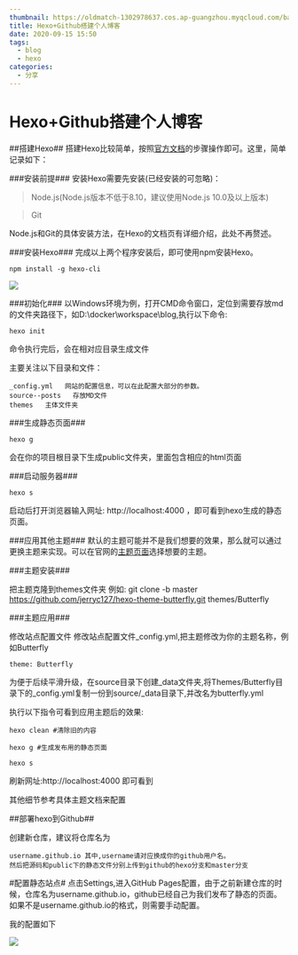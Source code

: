```yaml
---
thumbnail: https://oldmatch-1302978637.cos.ap-guangzhou.myqcloud.com/banner2.jpg
title: Hexo+Github搭建个人博客
date: 2020-09-15 15:50
tags:
  - blog
  - hexo
categories:
  - 分享
---
```


# Hexo+Github搭建个人博客

##搭建Hexo##
搭建Hexo比较简单，按照[官方文档](https://hexo.io/zh-cn/docs/)的步骤操作即可。这里，简单记录如下：

###安装前提###
安装Hexo需要先安装(已经安装的可忽略)：
> Node.js(Node.js版本不低于8.10，建议使用Node.js 10.0及以上版本)

> Git

Node.js和Git的具体安装方法，在Hexo的文档页有详细介绍，此处不再赘述。

###安装Hexo###
完成以上两个程序安装后，即可使用npm安装Hexo。

`npm install -g hexo-cli`

![](https://oldmatch-1302978637.cos.ap-guangzhou.myqcloud.com/3381990-84e4eb31f7bcd917.jpg)

###初始化###
以Windows环境为例，打开CMD命令窗口，定位到需要存放md的文件夹路径下，如D:\docker\workspace\blog,执行以下命令:

`hexo init`

命令执行完后，会在相对应目录生成文件

主要关注以下目录和文件：

	_config.yml   网站的配置信息，可以在此配置大部分的参数。
	source--posts   存放MD文件
	themes   主体文件夹
  
###生成静态页面###

`hexo g`

会在你的项目根目录下生成public文件夹，里面包含相应的html页面

###启动服务器###

`hexo s`

启动后打开浏览器输入网址: http://localhost:4000 ，即可看到hexo生成的静态页面。


###应用其他主题###
默认的主题可能并不是我们想要的效果，那么就可以通过更换主题来实现。可以在官网的[主题页面](https://hexo.io/themes)选择想要的主题。

###主题安装###

把主题克隆到themes文件夹 例如:  git clone -b master https://github.com/jerryc127/hexo-theme-butterfly.git themes/Butterfly

###主题应用###

修改站点配置文件
修改站点配置文件_config.yml,把主题修改为你的主题名称，例如Butterfly

	theme: Butterfly

为便于后续平滑升级，在source目录下创建_data文件夹,将Themes/Butterfly目录下的_config.yml复制一份到source/_data目录下,并改名为butterfly.yml

执行以下指令可看到应用主题后的效果:

`hexo clean #清除旧的内容`

`hexo g #生成发布用的静态页面`

`hexo s`

刷新网址:http://localhost:4000 即可看到

其他细节参考具体主题文档来配置

##部署hexo到Github##

创建新仓库，建议将仓库名为

	username.github.io 其中,username请对应换成你的github用户名。
	然后把源码和public下的静态文件分别上传到github的hexo分支和master分支

#配置静态站点#
点击Settings,进入GitHub Pages配置，由于之前新建仓库的时候，仓库名为username.github.io，github已经自己为我们发布了静态的页面。如果不是username.github.io的格式，则需要手动配置。

我的配置如下

![](https://oldmatch-1302978637.cos.ap-guangzhou.myqcloud.com/1.png)